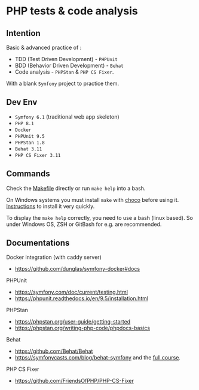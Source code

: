 PHP tests & code analysis
=========================

Intention
----------
Basic & advanced practice of :
- TDD (Test Driven Development) - `PHPUnit`
- BDD (Behavior Driven Development) - `Behat`
- Code analysis - `PHPStan` & `PHP CS Fixer`.
  
With a blank `Symfony` project to practice them.

Dev Env
--------
- `Symfony 6.1` (traditional web app skeleton)
- `PHP 8.1`
- `Docker` 
- `PHPUnit 9.5`
- `PHPStan 1.8`
- `Behat 3.11`
- `PHP CS Fixer 3.11`

Commands
--------
Check the [Makefile](Makefile) directly or run `make help` into a bash.

On Windows systems you must install `make` with [choco](https://community.chocolatey.org/packages/make#install) before using it. [Instructions](https://chocolatey.org/install) to install it very quickly.

To display the `make help` correctly, you need to use a bash (linux based). So under Windows OS, ZSH or GitBash for e.g. are recommended. 

Documentations
--------------
Docker integration (with caddy server)
- https://github.com/dunglas/symfony-docker#docs 

PHPUnit
- https://symfony.com/doc/current/testing.html
- https://phpunit.readthedocs.io/en/9.5/installation.html

PHPStan
- https://phpstan.org/user-guide/getting-started
- https://phpstan.org/writing-php-code/phpdocs-basics 

Behat
- https://github.com/Behat/Behat 
- https://symfonycasts.com/blog/behat-symfony and the [full course](https://symfonycasts.com/screencast/behat).

PHP CS Fixer
- https://github.com/FriendsOfPHP/PHP-CS-Fixer